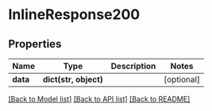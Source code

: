# InlineResponse200

## Properties
Name | Type | Description | Notes
------------ | ------------- | ------------- | -------------
**data** | **dict(str, object)** |  | [optional] 

[[Back to Model list]](../README.md#documentation-for-models) [[Back to API list]](../README.md#documentation-for-api-endpoints) [[Back to README]](../README.md)


